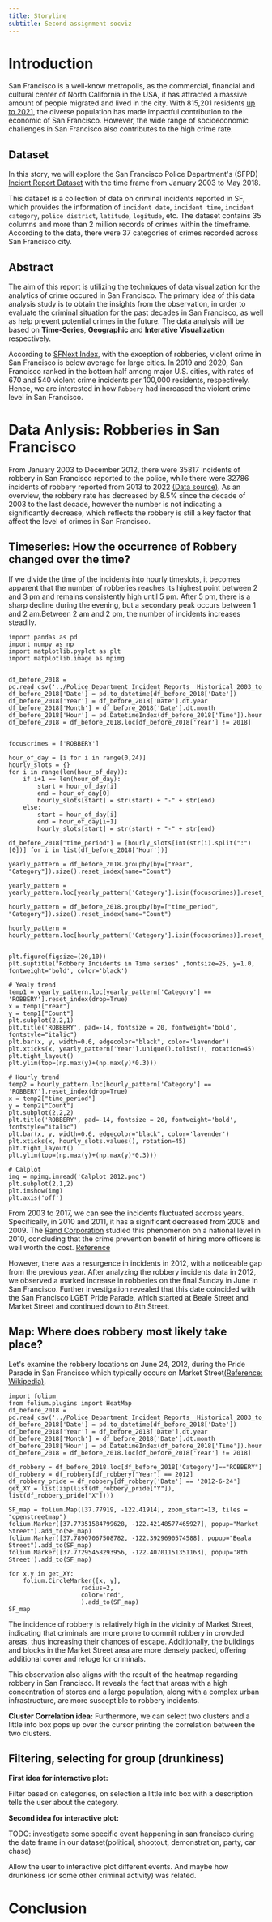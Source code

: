 ```yaml
---
title: Storyline
subtitle: Second assignment socviz
---
```


# Introduction

<!-- - TODO Explaining the dataset
- TODO abstract for the story
- TODO basic summary statistics/info for the dataset -->

San Francisco is a well-know metropolis, as the commercial, financial and cultural center of North California in the USA, it has attracted a massive amount of people migrated and lived in the city. With 815,201 residents [up to 2021](https://fred.stlouisfed.org/series/CASANF0POP), the diverse population has made impactful contribution to the economic of San Francisco. However, the wide range of socioeconomic challenges in San Francisco also contributes to the high crime rate. 

## Dataset
In this story, we will explore the San Francisco Police Department's (SFPD) [Incient Report Dataset](https://data.sfgov.org/browse?category=Public+Safety) with the time frame from January 2003 to May 2018.

This dataset is a collection of data on criminal incidents reported in SF, which provides the information of `incident date`, `incident time`, `incident category`, `police district`, `latitude`, `logitude`, etc. The dataset contains 35 columns and more than 2 million records of crimes within the timeframe. According to the data, there were 37 categories of crimes recorded across San Francisco city. 

## Abstract
The aim of this report is utilizing the techniques of data visualization for the analytics of crime occured in San Francisco. The primary idea of this data analysis study is to obtain the insights from the observation, in order to evaluate the criminal situation for the past decades in San Francisco, as well as help prevent potential crimes in the future. The data analysis will be based on **Time-Series**, **Geographic** and **Interative Visualization** respectively.

According to [SFNext Index](https://www.sfchronicle.com/projects/2022/fixing-san-francisco-problems/crime), with the exception of robberies, violent crime in San Francisco is below average for large cities. In 2019 and 2020, San Francisco ranked in the bottom half among major U.S. cities, with rates of 670 and 540 violent crime incidents per 100,000 residents, respectively. Hence, we are interested in how `Robbery` had increased the violent crime level in San Francisco. 

# Data Anlysis: Robberies in San Francisco
From January 2003 to December 2012, there were 35817 incidents of robbery in San Francisco reported to the police, while there were 32786 incidents of robbery reported from 2013 to 2022 [(Data source)](https://data.sfgov.org/Public-Safety/Police-Department-Incident-Reports-2018-to-Present/wg3w-h783). As an overview, the robbery rate has decreased by 8.5% since the decade of 2003 to the last decade, however the number is not indicating a significantly decrease, which reflects the robbery is still a key factor that affect the level of crimes in San Francisco.

## Timeseries: How the occurrence of Robbery changed over the time?
<!--  One time-series / bar chart (it's OK to use the "fancy" plot-typs like calendar plots or polar bar-charts from Week 2, Part 4). -->

If we divide the time of the incidents into hourly timeslots, it becomes apparent that the number of robberies reaches its highest point between 2 and 3 pm and remains consistently high until 5 pm. After 5 pm, there is a sharp decline during the evening, but a secondary peak occurs between 1 and 2 am.Between 2 am and 2 pm, the number of incidents increases steadily. 

```{python}
import pandas as pd
import numpy as np
import matplotlib.pyplot as plt
import matplotlib.image as mpimg


df_before_2018 = pd.read_csv('../Police_Department_Incident_Reports__Historical_2003_to_May_2018.csv')
df_before_2018['Date'] = pd.to_datetime(df_before_2018['Date'])
df_before_2018['Year'] = df_before_2018['Date'].dt.year
df_before_2018['Month'] = df_before_2018['Date'].dt.month
df_before_2018['Hour'] = pd.DatetimeIndex(df_before_2018['Time']).hour
df_before_2018 = df_before_2018.loc[df_before_2018['Year'] != 2018]


focuscrimes = ['ROBBERY']

hour_of_day = [i for i in range(0,24)]
hourly_slots = {}
for i in range(len(hour_of_day)):
    if i+1 == len(hour_of_day):
        start = hour_of_day[i]
        end = hour_of_day[0]
        hourly_slots[start] = str(start) + "-" + str(end)
    else:
        start = hour_of_day[i]
        end = hour_of_day[i+1]
        hourly_slots[start] = str(start) + "-" + str(end)

df_before_2018["time_period"] = [hourly_slots[int(str(i).split(":")[0])] for i in list(df_before_2018['Hour'])]

yearly_pattern = df_before_2018.groupby(by=["Year", "Category"]).size().reset_index(name="Count")

yearly_pattern = yearly_pattern.loc[yearly_pattern['Category'].isin(focuscrimes)].reset_index(drop=True)

hourly_pattern = df_before_2018.groupby(by=["time_period", "Category"]).size().reset_index(name="Count")

hourly_pattern = hourly_pattern.loc[hourly_pattern['Category'].isin(focuscrimes)].reset_index(drop=True)


plt.figure(figsize=(20,10))
plt.suptitle("Robbery Incidents in Time series" ,fontsize=25, y=1.0, fontweight='bold', color='black')

# Yealy trend
temp1 = yearly_pattern.loc[yearly_pattern['Category'] == 'ROBBERY'].reset_index(drop=True)
x = temp1["Year"]
y = temp1["Count"]
plt.subplot(2,2,1)
plt.title('ROBBERY', pad=-14, fontsize = 20, fontweight='bold', fontstyle="italic")
plt.bar(x, y, width=0.6, edgecolor="black", color='lavender')
plt.xticks(x, yearly_pattern['Year'].unique().tolist(), rotation=45)
plt.tight_layout()
plt.ylim(top=(np.max(y)+(np.max(y)*0.3)))

# Hourly trend
temp2 = hourly_pattern.loc[hourly_pattern['Category'] == 'ROBBERY'].reset_index(drop=True)
x = temp2["time_period"]
y = temp2["Count"]
plt.subplot(2,2,2)
plt.title('ROBBERY', pad=-14, fontsize = 20, fontweight='bold', fontstyle="italic")
plt.bar(x, y, width=0.6, edgecolor="black", color='lavender')
plt.xticks(x, hourly_slots.values(), rotation=45)
plt.tight_layout()
plt.ylim(top=(np.max(y)+(np.max(y)*0.3)))

# Calplot
img = mpimg.imread('Calplot_2012.png')
plt.subplot(2,1,2)
plt.imshow(img)
plt.axis('off')
```

From 2003 to 2017, we can see the incidents fluctuated accross years. Specifically, in 2010 and 2011, it has a significant decreased from 2008 and 2009. The [Rand Corporation](https://www.rand.org/) studied this phenomenon on a national level in 2010, concluding that the crime prevention benefit of hiring more officers is well worth the cost. [Reference](https://countyda.sccgov.org/sites/g/files/exjcpb1121/files/10-Year%20Combined%20CA%20Crime%20Stat%20Report.pdf)

However, there was a resurgence in incidents in 2012, with a noticeable gap from the previous year. After analyzing the robbery incidents data in 2012, we observed a marked increase in robberies on the final Sunday in June in San Francisco. Further investigation revealed that this date coincided with the San Francisco LGBT Pride Parade, which started at Beale Street and Market Street and continued down to 8th Street.

<!-- put the plot here -->

## Map: Where does robbery most likely take place?
<!-- One map (use techniques from Week 3 and 4) -->
Let's examine the robbery locations on June 24, 2012, during the Pride Parade in San Francisco which typically occurs on Market Street[(Reference: Wikipedia)](https://en.wikipedia.org/wiki/San_Francisco_Pride#:~:text=The%20San%20Francisco%20Pride%20parade,until%20almost%204%3A00%20pm.).

<!-- put the map here -->
```{python}
import folium
from folium.plugins import HeatMap
df_before_2018 = pd.read_csv('../Police_Department_Incident_Reports__Historical_2003_to_May_2018.csv')
df_before_2018['Date'] = pd.to_datetime(df_before_2018['Date'])
df_before_2018['Year'] = df_before_2018['Date'].dt.year
df_before_2018['Month'] = df_before_2018['Date'].dt.month
df_before_2018['Hour'] = pd.DatetimeIndex(df_before_2018['Time']).hour
df_before_2018 = df_before_2018.loc[df_before_2018['Year'] != 2018]

df_robbery = df_before_2018.loc[df_before_2018['Category']=="ROBBERY"]
df_robbery = df_robbery[df_robbery["Year"] == 2012]
df_robbery_pride = df_robbery[df_robbery['Date'] == '2012-6-24']
get_XY = list(zip(list(df_robbery_pride["Y"]), list(df_robbery_pride["X"])))

SF_map = folium.Map([37.77919, -122.41914], zoom_start=13, tiles = "openstreetmap")
folium.Marker([37.77351584799628, -122.42148577465927], popup="Market Street").add_to(SF_map)
folium.Marker([37.78907067508782, -122.3929690574588], popup="Beala Street").add_to(SF_map)
folium.Marker([37.77295458293956, -122.40701151351163], popup='8th Street').add_to(SF_map)

for x,y in get_XY:
    folium.CircleMarker([x, y],
                    radius=2,
                    color='red',
                    ).add_to(SF_map)
SF_map
```

The incidence of robbery is relatively high in the vicinity of Market Street, indicating that criminals are more prone to commit robbery in crowded areas, thus increasing their chances of escape. Additionally, the buildings and blocks in the Market Street area are more densely packed, offering additional cover and refuge for criminals. 

This observation also aligns with the result of the heatmap regarding robbery in San Francisco. It reveals the fact that areas with a high concentration of stores and a large population, along with a complex urban infrastructure, are more susceptible to robbery incidents.



**Cluster Correlation idea:** Furthermore, we can select two clusters and a little info box pops up over the cursor printing the correlation between the two clusters.

## Filtering, selecting for group (drunkiness)
<!-- One interactive visualization in Bokeh (Week 6) -->

**First idea for interactive plot:**

Filter based on categories, on selection a little info box with a description tells the user about the category.

**Second idea for interactive plot:**

TODO: investigate some specific event happening in san francisco during the date frame in our dataset(political, shootout, demonstration, party, car chase)

Allow the user to interactive plot different events. And maybe how drunkiness (or some other criminal activity) was related.


# Conclusion
